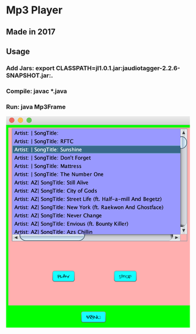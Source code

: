 # Mp3 Player

## Made in 2017

## Usage
### Add Jars: export CLASSPATH=jl1.0.1.jar:jaudiotagger-2.2.6-SNAPSHOT.jar:.
### Compile: javac *.java
### Run: java Mp3Frame

![MP3Player](player.png)
